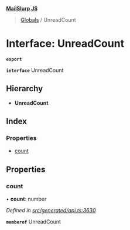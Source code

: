 **[MailSlurp JS](../README.md)**

> [Globals](../README.md) / UnreadCount

# Interface: UnreadCount

**`export`** 

**`interface`** UnreadCount

## Hierarchy

* **UnreadCount**

## Index

### Properties

* [count](unreadcount.md#count)

## Properties

### count

•  **count**: number

*Defined in [src/generated/api.ts:3630](https://github.com/mailslurp/mailslurp-client/blob/359c034/src/generated/api.ts#L3630)*

**`memberof`** UnreadCount
